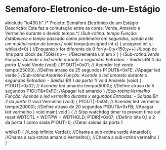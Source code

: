 # Semaforo-Eletronico-de-um-Estágio
#include "io430.h"
/* Projeto: Semáforo Eletrônico de um Estágio
Descrição: Este faz a comutação entre as cores: Verde, Amarelo e Vermelho durante
o devido tempo.*/
/*Sub-rotina: tempo
Função: Estabelece o tempo passado como parâmetro em segundos, sendo este um 
multiplicador de tempo.*/
void tempo(unsigned int x) {
  unsigned int y;
  while(x!=0) {         //Enquanto x for diferente de 0
  for(y=0;y<150;y++)    //Loop de 1ms para clock de 750kHz
    x--;                //Decrementa um em x
  }
}
/*Sub-rotina:Verde
Função: Acende o led verde durante x segundos
Entradas: -
Saídas:Bit 0 da porta 1*/
void Verde (void) {
  P1OUT|=0x01;          // Acender led verde
  tempo(25000);         //Define atraso de 25 segundos
  P1OUT&=0xFE;          //Apagar led verde
}
/*Sub-rotina:Amarelo
Função: Acende o led amarelo durante x segundos
Entradas: -
Saídas:Bit 1 da porta 1*/
void Amarelo (void) {
  P1OUT|=0x02;          // Acender led amarelo
  tempo(5000);         //Define atraso de 5 segundos
  P1OUT&=0xFD;         //Apagar led amarelo
}
/*Sub-rotina:Vermelho
Função: Acende o led vermelho durante x segundos
Entradas: -
Saídas:Bit 2 da porta 1*/
void Vermelho (void) {
  P1OUT|=0x04;          // Acender led vermelho
  tempo(20000);         //Define atraso de 20 segundos
  P1OUT&=0xFB;          //Apagar led vermelho
}
void main( void )
{
  // Stop watchdog timer to prevent time out reset
  WDTCTL = WDTPW + WDTHOLD;
  P1DIR|=0x07;          //Definir bits 0,1 e 2 da porta 1 como saída
  P1OUT=0;              //Zerar saídas da porta 1
  
  while(1) {            //Loop infinito
   Verde();             //Chama a sub-rotina verde
   Amarelo();           //Chama a sub-rotina amarelo
   Vermelho();          //Chama a sub-rotina vermelho
  }
}
